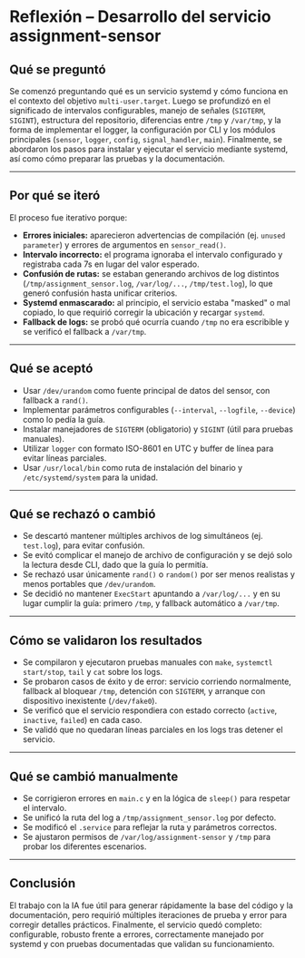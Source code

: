 # Reflexión – Desarrollo del servicio assignment-sensor

## Qué se preguntó
Se comenzó preguntando qué es un servicio systemd y cómo funciona en el contexto del objetivo `multi-user.target`. Luego se profundizó en el significado de intervalos configurables, manejo de señales (`SIGTERM`, `SIGINT`), estructura del repositorio, diferencias entre `/tmp` y `/var/tmp`, y la forma de implementar el logger, la configuración por CLI y los módulos principales (`sensor`, `logger`, `config`, `signal_handler`, `main`). Finalmente, se abordaron los pasos para instalar y ejecutar el servicio mediante systemd, así como cómo preparar las pruebas y la documentación.

---

## Por qué se iteró
El proceso fue iterativo porque:  
- **Errores iniciales:** aparecieron advertencias de compilación (ej. `unused parameter`) y errores de argumentos en `sensor_read()`.  
- **Intervalo incorrecto:** el programa ignoraba el intervalo configurado y registraba cada 7s en lugar del valor esperado.  
- **Confusión de rutas:** se estaban generando archivos de log distintos (`/tmp/assignment_sensor.log`, `/var/log/...`, `/tmp/test.log`), lo que generó confusión hasta unificar criterios.  
- **Systemd enmascarado:** al principio, el servicio estaba "masked" o mal copiado, lo que requirió corregir la ubicación y recargar `systemd`.  
- **Fallback de logs:** se probó qué ocurría cuando `/tmp` no era escribible y se verificó el fallback a `/var/tmp`.

---

## Qué se aceptó
- Usar `/dev/urandom` como fuente principal de datos del sensor, con fallback a `rand()`.  
- Implementar parámetros configurables (`--interval`, `--logfile`, `--device`) como lo pedía la guía.  
- Instalar manejadores de `SIGTERM` (obligatorio) y `SIGINT` (útil para pruebas manuales).  
- Utilizar `logger` con formato ISO-8601 en UTC y buffer de línea para evitar líneas parciales.  
- Usar `/usr/local/bin` como ruta de instalación del binario y `/etc/systemd/system` para la unidad.  

---

## Qué se rechazó o cambió
- Se descartó mantener múltiples archivos de log simultáneos (ej. `test.log`), para evitar confusión.  
- Se evitó complicar el manejo de archivo de configuración y se dejó solo la lectura desde CLI, dado que la guía lo permitía.  
- Se rechazó usar únicamente `rand()` o `random()` por ser menos realistas y menos portables que `/dev/urandom`.  
- Se decidió no mantener `ExecStart` apuntando a `/var/log/...` y en su lugar cumplir la guía: primero `/tmp`, y fallback automático a `/var/tmp`.

---

## Cómo se validaron los resultados
- Se compilaron y ejecutaron pruebas manuales con `make`, `systemctl start/stop`, `tail` y `cat` sobre los logs.  
- Se probaron casos de éxito y de error: servicio corriendo normalmente, fallback al bloquear `/tmp`, detención con `SIGTERM`, y arranque con dispositivo inexistente (`/dev/fake0`).  
- Se verificó que el servicio respondiera con estado correcto (`active`, `inactive`, `failed`) en cada caso.  
- Se validó que no quedaran líneas parciales en los logs tras detener el servicio.

---

## Qué se cambió manualmente
- Se corrigieron errores en `main.c` y en la lógica de `sleep()` para respetar el intervalo.  
- Se unificó la ruta del log a `/tmp/assignment_sensor.log` por defecto.  
- Se modificó el `.service` para reflejar la ruta y parámetros correctos.  
- Se ajustaron permisos de `/var/log/assignment-sensor` y `/tmp` para probar los diferentes escenarios.  

---

## Conclusión
El trabajo con la IA fue útil para generar rápidamente la base del código y la documentación, pero requirió múltiples iteraciones de prueba y error para corregir detalles prácticos. Finalmente, el servicio quedó completo: configurable, robusto frente a errores, correctamente manejado por systemd y con pruebas documentadas que validan su funcionamiento.
